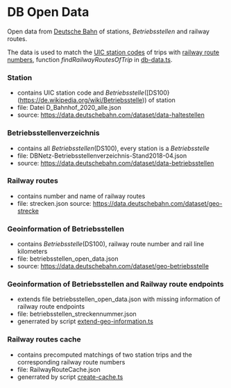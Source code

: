 # DB Open Data

Open data from [Deutsche Bahn](https://data.deutschebahn.com/) of stations, *Betriebsstellen* and  railway routes.

The data is used to match the [UIC station codes](https://www.wikidata.org/wiki/Property:P722) of trips with [railway route numbers](https://en.wikipedia.org/wiki/German_railway_route_numbers), function *findRailwayRoutesOfTrip* in [db-data.ts](../src/lib/db-data.ts).

### Station

* contains UIC station code and *Betriebsstelle*([DS100}(https://de.wikipedia.org/wiki/Betriebsstelle)) of station
* file: Datei D_Bahnhof_2020_alle.json
* source: https://data.deutschebahn.com/dataset/data-haltestellen

### Betriebsstellenverzeichnis

* contains all *Betriebsstellen*(DS100), every station is a *Betriebsstelle*
* file: DBNetz-Betriebsstellenverzeichnis-Stand2018-04.json
* source: https://data.deutschebahn.com/dataset/data-betriebsstellen

### Railway routes

* contains number and name of railway routes
* file: strecken.json
source: https://data.deutschebahn.com/dataset/geo-strecke

### Geoinformation of Betriebsstellen

* contains *Betriebsstelle*(DS100), railway route number and rail line kilometers
* file: betriebsstellen_open_data.json
* source: https://data.deutschebahn.com/dataset/geo-betriebsstelle

### Geoinformation of Betriebsstellen and Railway route endpoints

* extends file betriebsstellen_open_data.json with missing information of railway route endpoints
* file: betriebsstellen_streckennummer.json
* generrated by script [extend-geo-information.ts](../scripts/extend-geo-information.ts)

### Railway routes cache

* contains precomputed matchings of two station trips and the corresponding railway route numbers
* file: RailwayRouteCache.json
* generrated by script [create-cache.ts](../scripts/create-cache.ts)